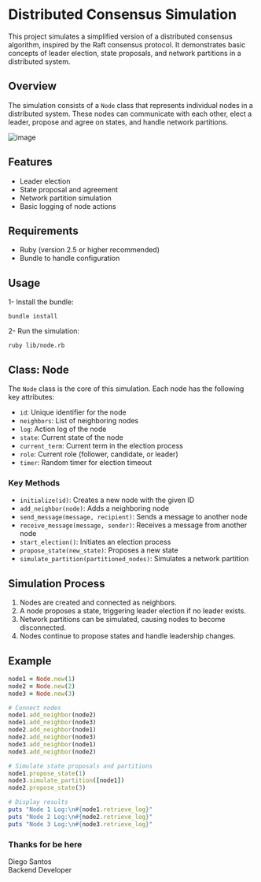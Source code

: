 # Distributed Consensus Simulation

This project simulates a simplified version of a distributed consensus algorithm, inspired by the Raft consensus protocol. It demonstrates basic concepts of leader election, state proposals, and network partitions in a distributed system.

## Overview

The simulation consists of a `Node` class that represents individual nodes in a distributed system. These nodes can communicate with each other, elect a leader, propose and agree on states, and handle network partitions.

![image](https://github.com/user-attachments/assets/bf81a028-0453-419c-a553-86bf16d7decb)

## Features

- Leader election
- State proposal and agreement
- Network partition simulation
- Basic logging of node actions

## Requirements

- Ruby (version 2.5 or higher recommended)
- Bundle to handle configuration

## Usage

1- Install the bundle:
  ```
  bundle install
  ```
2- Run the simulation:
   ```
   ruby lib/node.rb
   ```

## Class: Node

The `Node` class is the core of this simulation. Each node has the following key attributes:

- `id`: Unique identifier for the node
- `neighbors`: List of neighboring nodes
- `log`: Action log of the node
- `state`: Current state of the node
- `current_term`: Current term in the election process
- `role`: Current role (follower, candidate, or leader)
- `timer`: Random timer for election timeout

### Key Methods

- `initialize(id)`: Creates a new node with the given ID
- `add_neighbor(node)`: Adds a neighboring node
- `send_message(message, recipient)`: Sends a message to another node
- `receive_message(message, sender)`: Receives a message from another node
- `start_election()`: Initiates an election process
- `propose_state(new_state)`: Proposes a new state
- `simulate_partition(partitioned_nodes)`: Simulates a network partition

## Simulation Process

1. Nodes are created and connected as neighbors.
2. A node proposes a state, triggering leader election if no leader exists.
3. Network partitions can be simulated, causing nodes to become disconnected.
4. Nodes continue to propose states and handle leadership changes.

## Example

```ruby
node1 = Node.new(1)
node2 = Node.new(2)
node3 = Node.new(3)

# Connect nodes
node1.add_neighbor(node2)
node1.add_neighbor(node3)
node2.add_neighbor(node1)
node2.add_neighbor(node3)
node3.add_neighbor(node1)
node3.add_neighbor(node2)

# Simulate state proposals and partitions
node1.propose_state(1)
node3.simulate_partition([node1])
node2.propose_state(3)

# Display results
puts "Node 1 Log:\n#{node1.retrieve_log}"
puts "Node 2 Log:\n#{node2.retrieve_log}"
puts "Node 3 Log:\n#{node3.retrieve_log}"
```

### Thanks for be here

<footer>
  Diego Santos
<br/>
  Backend Developer
</footer>
